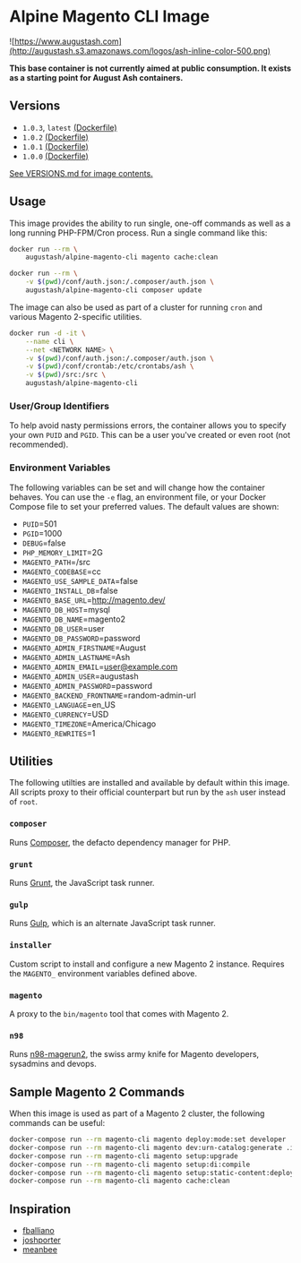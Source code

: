 # Alpine Magento CLI Image

![https://www.augustash.com](http://augustash.s3.amazonaws.com/logos/ash-inline-color-500.png)

**This base container is not currently aimed at public consumption. It exists as a starting point for August Ash containers.**

## Versions

- `1.0.3`, `latest` [(Dockerfile)](https://github.com/augustash/docker-alpine-magento-cli/blob/1.0.3/Dockerfile)
- `1.0.2` [(Dockerfile)](https://github.com/augustash/docker-alpine-magento-cli/blob/1.0.2/Dockerfile)
- `1.0.1` [(Dockerfile)](https://github.com/augustash/docker-alpine-magento-cli/blob/1.0.1/Dockerfile)
- `1.0.0` [(Dockerfile)](https://github.com/augustash/docker-alpine-magento-cli/blob/1.0.0/Dockerfile)

[See VERSIONS.md for image contents.](https://github.com/augustash/docker-alpine-magento-cli/blob/master/VERSIONS.md)

## Usage

This image provides the ability to run single, one-off commands as well as a long running PHP-FPM/Cron process. Run a single command like this:

```bash
docker run --rm \
    augustash/alpine-magento-cli magento cache:clean
```

```bash
docker run --rm \
    -v $(pwd)/conf/auth.json:/.composer/auth.json \
    augustash/alpine-magento-cli composer update
```

The image can also be used as part of a cluster for running `cron` and various Magento 2-specific utilities.

```bash
docker run -d -it \
    --name cli \
    --net <NETWORK NAME> \
    -v $(pwd)/conf/auth.json:/.composer/auth.json \
    -v $(pwd)/conf/crontab:/etc/crontabs/ash \
    -v $(pwd)/src:/src \
    augustash/alpine-magento-cli
```

### User/Group Identifiers

To help avoid nasty permissions errors, the container allows you to specify your own `PUID` and `PGID`. This can be a user you've created or even root (not recommended).

### Environment Variables

The following variables can be set and will change how the container behaves. You can use the `-e` flag, an environment file, or your Docker Compose file to set your preferred values. The default values are shown:

- `PUID`=501
- `PGID`=1000
- `DEBUG`=false
- `PHP_MEMORY_LIMIT`=2G
- `MAGENTO_PATH`=/src
- `MAGENTO_CODEBASE`=cc
- `MAGENTO_USE_SAMPLE_DATA`=false
- `MAGENTO_INSTALL_DB`=false
- `MAGENTO_BASE_URL`=http://magento.dev/
- `MAGENTO_DB_HOST`=mysql
- `MAGENTO_DB_NAME`=magento2
- `MAGENTO_DB_USER`=user
- `MAGENTO_DB_PASSWORD`=password
- `MAGENTO_ADMIN_FIRSTNAME`=August
- `MAGENTO_ADMIN_LASTNAME`=Ash
- `MAGENTO_ADMIN_EMAIL`=user@example.com
- `MAGENTO_ADMIN_USER`=augustash
- `MAGENTO_ADMIN_PASSWORD`=password
- `MAGENTO_BACKEND_FRONTNAME`=random-admin-url
- `MAGENTO_LANGUAGE`=en_US
- `MAGENTO_CURRENCY`=USD
- `MAGENTO_TIMEZONE`=America/Chicago
- `MAGENTO_REWRITES`=1

## Utilities

The following utilties are installed and available by default within this image. All scripts proxy to their official counterpart but run by the `ash` user instead of `root`.

### `composer`

Runs [Composer](https://getcomposer.org/), the defacto dependency manager for PHP.

### `grunt`

Runs [Grunt](https://gruntjs.com/), the JavaScript task runner.

### `gulp`

Runs [Gulp](https://gulpjs.com/), which is an alternate JavaScript task runner.

### `installer`

Custom script to install and configure a new Magento 2 instance. Requires the `MAGENTO_` environment variables defined above.

### `magento`

A proxy to the `bin/magento` tool that comes with Magento 2.

### `n98`

Runs [n98-magerun2](http://magerun.net/), the swiss army knife for Magento developers, sysadmins and devops.

## Sample Magento 2 Commands

When this image is used as part of a Magento 2 cluster, the following commands can be useful:

```bash
docker-compose run --rm magento-cli magento deploy:mode:set developer
docker-compose run --rm magento-cli magento dev:urn-catalog:generate .idea/misc.xml
docker-compose run --rm magento-cli magento setup:upgrade
docker-compose run --rm magento-cli magento setup:di:compile
docker-compose run --rm magento-cli magento setup:static-content:deploy
docker-compose run --rm magento-cli magento cache:clean
```

## Inspiration

- [fballiano](https://github.com/fballiano/)
- [joshporter](https://github.com/joshporter)
- [meanbee](https://github.com/meanbee/)
